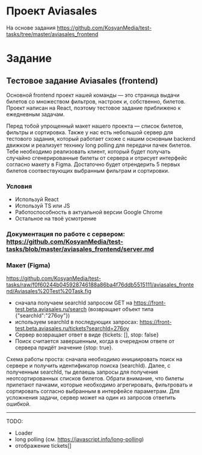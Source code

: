 # Проект Aviasales
На основе задания https://github.com/KosyanMedia/test-tasks/tree/master/aviasales_frontend

# Задание
## Тестовое задание Aviasales (frontend)
Основной frontend проект нашей команды — это страница выдачи билетов со множеством фильтров, настроек и, собственно, билетов. Проект написан на React, поэтому тестовое задание приближено к ежедневным задачам.

Перед тобой упрощенный макет нашего проекта — список билетов, фильтры и сортировка. Также у нас есть небольшой сервер для тестового задания, который работает схоже с нашим основным backend движком и реализует технику long polling для передачи пачек билетов. Тебе необходимо реализовать клиент, который будет получать случайно сгенерированные билеты от сервера и отрисует интерфейс согласно макету в Figma. Достаточно будет отрендерить 5 первых билетов соотвествующих выбранным фильтрам и сортировки.

### Условия
* Используй React
* Используй TS или JS
* Работоспособность в актуальной версии Google Chrome
* Остальное на твоё усмотрение

### Документация по работе с сервером: https://github.com/KosyanMedia/test-tasks/blob/master/aviasales_frontend/server.md
### Макет (Figma)
https://github.com/KosyanMedia/test-tasks/raw/f0f60244b045928746188a86ba4f76ddb5515111/aviasales_frontend/Aviasales%20Test%20Task.fig

* сначала получаем searchId запросом GET на https://front-test.beta.aviasales.ru/search (возвращает объект типа {"searchId":"276oy"})
* используем searchId в последующих запросах: https://front-test.beta.aviasales.ru/tickets?searchId=276oy
* Сервер возвращает ответ в виде {tickets: [], stop: false}
* Поиск считается завершенным, когда в очередном ответе от сервера придёт значение {stop: true}.


Схема работы проста: сначала необходимо инициировать поиск на сервере и получить идентификатор поиска (searchId). Далее, с полученным searchId, ты делаешь запросы для получения неотсортированных списков билетов. Обрати внимание, что билеты прилетают пачками, которые необходимо агрегировать, фильтровать и сортировать согласно выбранным в интерфейсе параметрам. Для усложнения задачи, сервер может на один из запросов ответить ошибкой.

----------------------------------------------
TODO:
* Loader
* long polling (см. https://javascript.info/long-polling)
* отображение tickets[]

